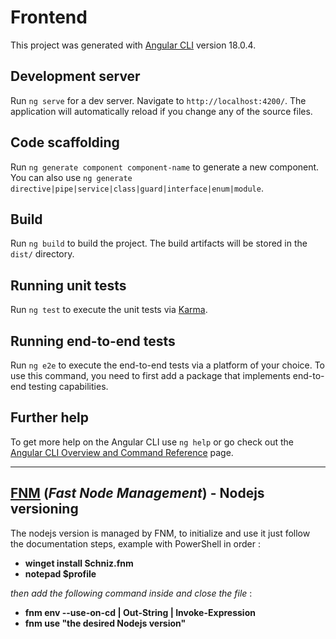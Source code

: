 # Frontend

This project was generated with [Angular CLI](https://github.com/angular/angular-cli) version 18.0.4.

## Development server

Run `ng serve` for a dev server. Navigate to `http://localhost:4200/`. The application will automatically reload if you change any of the source files.

## Code scaffolding

Run `ng generate component component-name` to generate a new component. You can also use `ng generate directive|pipe|service|class|guard|interface|enum|module`.

## Build

Run `ng build` to build the project. The build artifacts will be stored in the `dist/` directory.

## Running unit tests

Run `ng test` to execute the unit tests via [Karma](https://karma-runner.github.io).

## Running end-to-end tests

Run `ng e2e` to execute the end-to-end tests via a platform of your choice. To use this command, you need to first add a package that implements end-to-end testing capabilities.

## Further help

To get more help on the Angular CLI use `ng help` or go check out the [Angular CLI Overview and Command Reference](https://angular.dev/tools/cli) page.

---
## [FNM](https://github.com/Schniz/fnm?tab=readme-ov-file#manually) (_Fast Node Management_) - Nodejs versioning
The nodejs version is managed by FNM, to initialize and use it just follow the documentation steps, example with PowerShell in order :
* **winget install Schniz.fnm**
* **notepad $profile**

_then add the following command inside and close the file_ :
* **fnm env --use-on-cd | Out-String | Invoke-Expression**
* **fnm use "the desired Nodejs version"**

